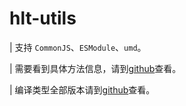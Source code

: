 # hlt-utils
| 支持 `CommonJS`、`ESModule`、`umd`。

| 需要看到具体方法信息，请到[github](https://github.com/SuperCodeCandy/super-code-candy-basic)查看。

| 编译类型全部版本请到[github](https://github.com/SuperCodeCandy/super-code-candy-utils)查看。
